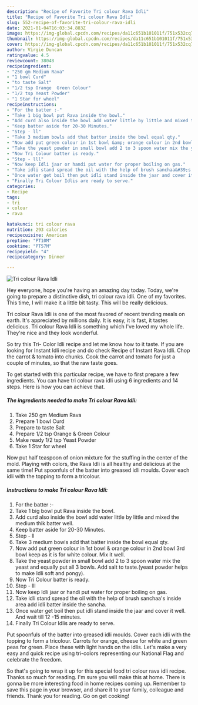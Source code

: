 ```yaml
---
description: "Recipe of Favorite Tri colour Rava Idli"
title: "Recipe of Favorite Tri colour Rava Idli"
slug: 552-recipe-of-favorite-tri-colour-rava-idli
date: 2021-01-04T16:03:34.883Z
image: https://img-global.cpcdn.com/recipes/da11c651b101011f/751x532cq70/tri-colour-rava-idli-recipe-main-photo.jpg
thumbnail: https://img-global.cpcdn.com/recipes/da11c651b101011f/751x532cq70/tri-colour-rava-idli-recipe-main-photo.jpg
cover: https://img-global.cpcdn.com/recipes/da11c651b101011f/751x532cq70/tri-colour-rava-idli-recipe-main-photo.jpg
author: Virgie Duncan
ratingvalue: 4.5
reviewcount: 38048
recipeingredient:
- "250 gm Medium Rava"
- "1 bowl Curd"
- "to taste Salt"
- "1/2 tsp Orange  Green Colour"
- "1/2 tsp Yeast Powder"
- "1 Star for wheel"
recipeinstructions:
- "For the batter :-"
- "Take 1 big bowl put Rava inside the bowl."
- "Add curd also inside the bowl add water little by little and mixed the medium thik batter well."
- "Keep batter aside for 20-30 Minutes."
- "Step - ll"
- "Take 3 medium bowls add that batter inside the bowl equal qty."
- "Now add put green colour in 1st bowl &amp; orange colour in 2nd bowl 3rd bowl keep as it is for white colour. Mix it well."
- "Take the yeast powder in small bowl add 2 to 3 spoon water mix the yeast and equally put all 3 bowls. Add salt to taste.(yeast powder helps to make Idli soft and pongy)."
- "Now Tri Colour batter is ready."
- "Step - lll"
- "Now keep Idli jaar or handi put water for proper boiling on gas."
- "Take idli stand spread the oil with the help of brush sanchaa&#39;s inside area add idli batter inside the sancha."
- "Once water get boil then put idli stand inside the jaar and cover it well. And wait till 12 -15 minutes."
- "Finally Tri Colour Idlis are ready to serve."
categories:
- Recipe
tags:
- tri
- colour
- rava

katakunci: tri colour rava 
nutrition: 293 calories
recipecuisine: American
preptime: "PT10M"
cooktime: "PT57M"
recipeyield: "4"
recipecategory: Dinner

---
```



![Tri colour Rava Idli](https://img-global.cpcdn.com/recipes/da11c651b101011f/751x532cq70/tri-colour-rava-idli-recipe-main-photo.jpg)

Hey everyone, hope you're having an amazing day today. Today, we're going to prepare a distinctive dish, tri colour rava idli. One of my favorites. This time, I will make it a little bit tasty. This will be really delicious.

Tri colour Rava Idli is one of the most favored of recent trending meals on earth. It's appreciated by millions daily. It is easy, it is fast, it tastes delicious. Tri colour Rava Idli is something which I've loved my whole life. They're nice and they look wonderful.

So try this Tri- Color Idli recipe and let me know how to it taste. If you are looking for Instant Idli recipe and do check Recipe of Instant Rava Idli. Chop the carrot &amp; tomato into chunks. Cook the carrot and tomato for just a couple of minutes, so that the raw taste goes.


To get started with this particular recipe, we have to first prepare a few ingredients. You can have tri colour rava idli using 6 ingredients and 14 steps. Here is how you can achieve that.

<!--inarticleads1-->

##### The ingredients needed to make Tri colour Rava Idli:

1. Take 250 gm Medium Rava
1. Prepare 1 bowl Curd
1. Prepare to taste Salt
1. Prepare 1/2 tsp Orange &amp; Green Colour
1. Make ready 1/2 tsp Yeast Powder
1. Take 1 Star for wheel


Now put half teaspoon of onion mixture for the stuffing in the center of the mold. Playing with colors, the Rava Idli is all healthy and delicious at the same time! Put spoonfuls of the batter into greased idli moulds. Cover each idli with the topping to form a tricolour. 

<!--inarticleads2-->

##### Instructions to make Tri colour Rava Idli:

1. For the batter :-
1. Take 1 big bowl put Rava inside the bowl.
1. Add curd also inside the bowl add water little by little and mixed the medium thik batter well.
1. Keep batter aside for 20-30 Minutes.
1. Step - ll
1. Take 3 medium bowls add that batter inside the bowl equal qty.
1. Now add put green colour in 1st bowl &amp; orange colour in 2nd bowl 3rd bowl keep as it is for white colour. Mix it well.
1. Take the yeast powder in small bowl add 2 to 3 spoon water mix the yeast and equally put all 3 bowls. Add salt to taste.(yeast powder helps to make Idli soft and pongy).
1. Now Tri Colour batter is ready.
1. Step - lll
1. Now keep Idli jaar or handi put water for proper boiling on gas.
1. Take idli stand spread the oil with the help of brush sanchaa&#39;s inside area add idli batter inside the sancha.
1. Once water get boil then put idli stand inside the jaar and cover it well. And wait till 12 -15 minutes.
1. Finally Tri Colour Idlis are ready to serve.


Put spoonfuls of the batter into greased idli moulds. Cover each idli with the topping to form a tricolour. Carrots for orange, cheese for white and green peas for green. Place these with light hands on the idlis. Let&#39;s make a very easy and quick recipe using tri-colors representing our National Flag and celebrate the freedom. 

So that's going to wrap it up for this special food tri colour rava idli recipe. Thanks so much for reading. I'm sure you will make this at home. There is gonna be more interesting food in home recipes coming up. Remember to save this page in your browser, and share it to your family, colleague and friends. Thank you for reading. Go on get cooking!
